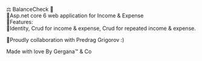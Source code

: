 ⚖️ BalanceCheck 💸 <br>
📌Asp.net core 6 web application for Income & Expense <br>
📌Features:<br>
📌Identity, Crud for income & expense, Crud for repeated income & expense.


📍Proudly collaboration with Predrag Grigorov :)

Made with love By Gergana™ & Co
